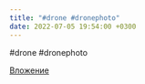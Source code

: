 ```yaml
---
title: "#drone #dronephoto"
date: 2022-07-05 19:54:00 +0300
---
```


#drone #dronephoto

[Вложение](/assets/vk_photos/1/gNRSnAhRHXw.jpg)
